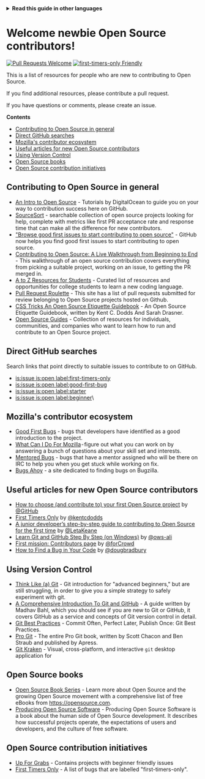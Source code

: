 <!-- Do not translate this -->
<details>
<summary>
<strong> Read this guide in other languages </strong>
</summary>

</details>
<!-- Do not translate this -->

# Welcome newbie Open Source contributors!

[![Pull Requests Welcome](https://img.shields.io/badge/PRs-welcome-brightgreen.svg?style=flat)](http://makeapullrequest.com)
[![first-timers-only Friendly](https://img.shields.io/badge/first--timers--only-friendly-blue.svg)](http://www.firsttimersonly.com/)

This is a list of resources for people who are new to contributing to Open Source.

If you find additional resources, please contribute a pull request.

If you have questions or comments, please create an issue.

**Contents**

- [Contributing to Open Source in general](#contributing-to-open-source-in-general)
- [Direct GitHub searches](#direct-github-searches)
- [Mozilla's contributor ecosystem](#mozillas-contributor-ecosystem)
- [Useful articles for new Open Source contributors](#useful-articles-for-new-open-source-contributors)
- [Using Version Control](#using-version-control)
- [Open Source books](#open-source-book)
- [Open Source contribution initiatives](open-source-contribution-initiatives)


## Contributing to Open Source in general
- [An Intro to Open Source](https://www.digitalocean.com/community/tutorial_series/an-introduction-to-open-source) - Tutorials by DigitalOcean to guide you on your way to contribution success here on GitHub.
- [SourceSort](https://www.sourcesort.com) - searchable collection of open source projects looking for help, complete with metrics like first PR acceptance rate and response time that can make all the difference for new contributors.
- ["Browse good first issues to start contributing to open source"](https://github.blog/2020-01-22-browse-good-first-issues-to-start-contributing-to-open-source/) - GitHub now helps you find good first issues to start contributing to open source.
- [Contributing to Open Source: A Live Walkthrough from Beginning to End](https://medium.com/@kevinjin/contributing-to-open-source-walkthrough-part-0-b3dc43e6b720) - This walkthrough of an open source contribution covers everything from picking a suitable project, working on an issue, to getting the PR merged in.
- [A to Z Resources for Students](https://github.com/dipakkr/A-to-Z-Resources-for-Students) - Curated list of resources and opportunities for college students to learn a new coding language.
- [Pull Request Roulette](http://www.pullrequestroulette.com/) - This site has a list of pull requests submitted for review belonging to Open Source projects hosted on Github.
- [CSS Tricks An Open Source Etiquette Guidebook](https://css-tricks.com/open-source-etiquette-guidebook/) - An Open Source Etiquette Guidebook, written by Kent C. Dodds And Sarah Drasner.
- [Open Source Guides](https://opensource.guide/) - Collection of resources for individuals, communities, and companies who want to learn how to run and contribute to an Open Source project.

## Direct GitHub searches
Search links that point directly to suitable issues to contribute to on GitHub.
- [is:issue is:open label:first-timers-only](https://github.com/search?utf8=%E2%9C%93&q=is%3Aissue+is%3Aopen+label%3Afirst-timers-only)
- [is:issue is:open label:good-first-bug](https://github.com/search?utf8=%E2%9C%93&q=is%3Aissue+is%3Aopen+label%3Agood-first-bug)
- [is:issue is:open label:starter](https://github.com/search?utf8=%E2%9C%93&q=is%3Aissue+is%3Aopen+label%3Astarter)
- [is:issue is:open label:beginner](https://github.com/search?utf8=%E2%9C%93&q=is%3Aissue+is%3Aopen+label%3Abeginner)\

## Mozilla's contributor ecosystem
- [Good First Bugs](https://bugzil.la/sw:%22[good%20first%20bug]%22&limit=0) - bugs that developers have identified as a good introduction to the project.
- [What Can I Do For Mozilla](http://whatcanidoformozilla.org/) - figure out what you can work on by answering a bunch of questions about your skill set and interests.
- [Mentored Bugs](https://bugzilla.mozilla.org/buglist.cgi?quicksearch=mentor%3A%40) - bugs that have a mentor assigned who will be there on IRC to help you when you get stuck while working on fix.
- [Bugs Ahoy](http://www.joshmatthews.net/bugsahoy/) - a site dedicated to finding bugs on Bugzilla.

## Useful articles for new Open Source contributors
- [How to choose (and contribute to) your first Open Source project](https://github.com/collections/choosing-projects) by [@GitHub](https://github.com/github)
- [First Timers Only](https://kentcdodds.com/blog/first-timers-only) by [@kentcdodds](https://github.com/kentcdodds)
- [A junior developer’s step-by-step guide to contributing to Open Source for the first time](https://hackernoon.com/contributing-to-open-source-the-sharks-are-photoshopped-47e22db1ab86) by [@LetaKeane](http://www.letakeane.com/)
- [Learn Git and GitHub Step By Step (on Windows)](https://medium.com/@ows_ali/be93518e06dc) by [@ows-ali](https://medium.com/@ows_ali)
- [First mission: Contributors page](https://medium.com/@forCrowd/first-mission-contributors-page-df24e6e70705#.2v2g0no29) by [@forCrowd](https://github.com/forCrowd)
- [How to Find a Bug in Your Code](https://8thlight.com/blog/doug-bradbury/2016/06/29/how-to-find-bug-in-your-code.html) by [@dougbradbury](https://twitter.com/dougbradbury)

## Using Version Control
- [Think Like (a) Git](http://think-like-a-git.net/) - Git introduction for "advanced beginners," but are still struggling, in order to give you a simple strategy to safely experiment with git.
- [A Comprehensive Introduction To Git and GitHub](https://codeburst.io/git-good-part-a-e0d826286a2a) - A guide written by Madhav Bahl, which you should see if you are new to Git or GitHub, it covers GitHub as a service and concepts of Git version control in detail.
- [Git Best Practices](https://sethrobertson.github.io/GitBestPractices/) - Commit Often, Perfect Later, Publish Once: Git Best Practices.
- [Pro Git](https://git-scm.com/book/en/v2) - The entire Pro Git book, written by Scott Chacon and Ben Straub and published by Apress.
- [Git Kraken](https://www.gitkraken.com/git-client) - Visual, cross-platform, and interactive `git` desktop application for 

## Open Source books
- [Open Source Book Series](https://opensource.com/resources/ebooks) - Learn more about Open Source and the growing Open Source movement with a comprehensive list of free eBooks from https://opensource.com.
- [Producing Open Source Software](http://producingoss.com/) - Producing Open Source Software is a book about the human side of Open Source development. It describes how successful projects operate, the expectations of users and developers, and the culture of free software.

## Open Source contribution initiatives
- [Up For Grabs](http://up-for-grabs.net/#/) - Contains projects with beginner friendly issues
- [First Timers Only](http://www.firsttimersonly.com/) - A list of bugs that are labelled "first-timers-only".

